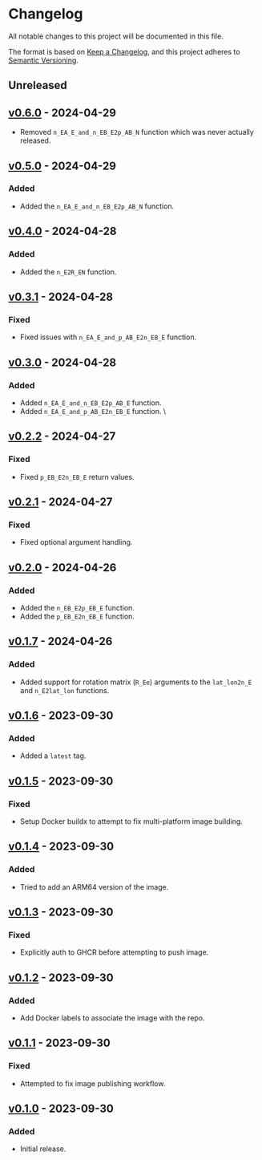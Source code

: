 # Changelog

All notable changes to this project will be documented in this file.

The format is based on [Keep a Changelog](https://keepachangelog.com/en/1.0.0/),
and this project adheres to [Semantic Versioning](https://semver.org/spec/v2.0.0.html).

## Unreleased

## [v0.6.0] - 2024-04-29

[v0.6.0]: https://github.com/ezzatron/nvector-test-api/releases/tag/v0.6.0

- Removed `n_EA_E_and_n_EB_E2p_AB_N` function which was never actually released.

## [v0.5.0] - 2024-04-29

[v0.5.0]: https://github.com/ezzatron/nvector-test-api/releases/tag/v0.5.0

### Added

- Added the `n_EA_E_and_n_EB_E2p_AB_N` function.

## [v0.4.0] - 2024-04-28

[v0.4.0]: https://github.com/ezzatron/nvector-test-api/releases/tag/v0.4.0

### Added

- Added the `n_E2R_EN` function.

## [v0.3.1] - 2024-04-28

[v0.3.1]: https://github.com/ezzatron/nvector-test-api/releases/tag/v0.3.1

### Fixed

- Fixed issues with `n_EA_E_and_p_AB_E2n_EB_E` function.

## [v0.3.0] - 2024-04-28

[v0.3.0]: https://github.com/ezzatron/nvector-test-api/releases/tag/v0.3.0

### Added

- Added `n_EA_E_and_n_EB_E2p_AB_E` function.
- Added `n_EA_E_and_p_AB_E2n_EB_E` function.
  \

## [v0.2.2] - 2024-04-27

[v0.2.2]: https://github.com/ezzatron/nvector-test-api/releases/tag/v0.2.2

### Fixed

- Fixed `p_EB_E2n_EB_E` return values.

## [v0.2.1] - 2024-04-27

[v0.2.1]: https://github.com/ezzatron/nvector-test-api/releases/tag/v0.2.1

### Fixed

- Fixed optional argument handling.

## [v0.2.0] - 2024-04-26

[v0.2.0]: https://github.com/ezzatron/nvector-test-api/releases/tag/v0.2.0

### Added

- Added the `n_EB_E2p_EB_E` function.
- Added the `p_EB_E2n_EB_E` function.

## [v0.1.7] - 2024-04-26

[v0.1.7]: https://github.com/ezzatron/nvector-test-api/releases/tag/v0.1.7

### Added

- Added support for rotation matrix (`R_Ee`) arguments to the `lat_lon2n_E` and
  `n_E2lat_lon` functions.

## [v0.1.6] - 2023-09-30

[v0.1.6]: https://github.com/ezzatron/nvector-test-api/releases/tag/v0.1.6

### Added

- Added a `latest` tag.

## [v0.1.5] - 2023-09-30

[v0.1.5]: https://github.com/ezzatron/nvector-test-api/releases/tag/v0.1.5

### Fixed

- Setup Docker buildx to attempt to fix multi-platform image building.

## [v0.1.4] - 2023-09-30

[v0.1.4]: https://github.com/ezzatron/nvector-test-api/releases/tag/v0.1.4

### Added

- Tried to add an ARM64 version of the image.

## [v0.1.3] - 2023-09-30

[v0.1.3]: https://github.com/ezzatron/nvector-test-api/releases/tag/v0.1.3

### Fixed

- Explicitly auth to GHCR before attempting to push image.

## [v0.1.2] - 2023-09-30

[v0.1.2]: https://github.com/ezzatron/nvector-test-api/releases/tag/v0.1.2

### Added

- Add Docker labels to associate the image with the repo.

## [v0.1.1] - 2023-09-30

[v0.1.1]: https://github.com/ezzatron/nvector-test-api/releases/tag/v0.1.1

### Fixed

- Attempted to fix image publishing workflow.

## [v0.1.0] - 2023-09-30

[v0.1.0]: https://github.com/ezzatron/nvector-test-api/releases/tag/v0.1.0

### Added

- Initial release.
